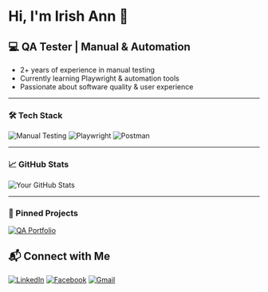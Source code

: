 # Hi, I'm Irish Ann 👋

## 💻 QA Tester | Manual & Automation
- 2+ years of experience in manual testing  
- Currently learning Playwright & automation tools  
- Passionate about software quality & user experience  

---

### 🛠 Tech Stack
![Manual Testing](https://img.shields.io/badge/-Manual_Testing-blue)
![Playwright](https://img.shields.io/badge/-Playwright-green)
![Postman](https://img.shields.io/badge/-Postman-orange)

---

### 📈 GitHub Stats
![Your GitHub Stats](https://github-readme-stats.vercel.app/api?username=irishannm&show_icons=true&theme=tokyonight)

---

### 📂 Pinned Projects
[![QA Portfolio](https://github-readme-stats.vercel.app/api/pin/?username=irishannm&repo=qa-portfolio&theme=tokyonight)](https://github.com/irishannm/qa-portfolio)

## 📬 Connect with Me  

[![LinkedIn](https://img.shields.io/badge/LinkedIn-irishannm-blue?style=for-the-badge&logo=linkedin)](YOUR_LINKEDIN_URL)
[![Facebook](https://img.shields.io/badge/Facebook-irishannm-blue?style=for-the-badge&logo=facebook)](YOUR_FACEBOOK_URL)
[![Gmail](https://img.shields.io/badge/Email-irishannm%40gmail.com-red?style=for-the-badge&logo=gmail)](mailto:YOUR_GMAIL_ADDRESS)
